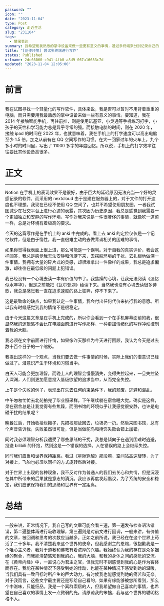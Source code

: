 ```yaml
---
password: ""
icon: ""
date: "2023-11-04"
type: Post
category: 走近生活
slug: "231104"
tags:
  - 情绪表达
summary: 我希望用我熟悉的掌中设备来做一些更有意义的事情，通过多终端来分别记录自己的不同感受。
title: "[创作环境] 尝试多终端进行写作"
status: Published
urlname: 2dc66060-c941-4fb0-a8d9-067a16653c7d
updated: "2023-11-04 12:05:00"
---
```


# 前言

---

我在试图寻找一个轻量化的写作软件，具体来说，我是否可以暂时不用背着重重的电脑，而只需要用我最熟悉的掌中设备来做一些有意义的事情。要知道，我在 2014 年接触智能手机，再往前推，则是使用诺基亚，小灵通等手机练习打字，小孩子的天性和学习能力总是异乎寻常的强。而接触电脑的时间，则在 2020 年，接触 ipad 的时间在 2022 年，也就意味着，我在手机上的打字速度可以高出电脑至少 1.5 倍。加之从前有在 QQ 空间写作的习惯。在大一回家过年的火车上，九个多小时的时间里，写出了 11000 多字的年度回忆。所以说，手机上的打字效率往往要比其他设备高很多。

# 正文

---

Notion 在手机上的表现效果不是很好，由于巨大的延迟原因无法充当一个好的灵感记录的软件，而采用的 nextcloud 由于是建在服务器上的，对于文件的打开速度也不理想。我现在已经不使用 QQ 空间了，也并不希望使用朋友圈。一者我试图减少在社交平台上进行心迹的表露，其次因为历史原因，我总是感觉到我需要一个更加独立和安静的写作环境，写作对我来说是一件很奢侈的事情，就像吃一道菜一样，总是对环境有着极高的要求。

今天的这篇写作是在手机上的 anki 中完成的。看上去 anki 的定位仅仅是一个记忆软件，但是由于惰性，我一直很难主动的去做背诵相关的困难的事情。

如果你觉得我表面上很上进，那么可能是一个误判。对于自我的真实评价，我会这样回答，我总是感觉我无法安静和沉淀下来，去摆脱环境的干扰，去扎根地做深一件事情。我拥有大量的碎片式的灵感，却很难拿出一件像样的成果，我总是追求偏激，却往往在最低级的问题上犯错误。

我已经没有一个心境去读一本有价值的书了。我焦躁的心境，让我无法阅读《追忆似水年华》，但是之前能把《瓦尔登湖》给读下来。当然我也没有心境去读很多诗歌，我总是感觉我一直在追求速度的路上狂奔，停不下来了。

这是最致命的缺点，如果我认定一件事情，我会付出任何代价来执行我的意愿。所以我有时候感觉到我的情绪不是很稳定。

由于今天这篇文章是在手机上完成的，所以你会看到一个在手机屏幕面前的我，很显然我的逻辑感不会比在电脑面前进行写作那样，一种更加情绪化的写作冲动控制着我的大脑。

我必须在文字前面进行忏悔，如果像昨天那样为今天进行回顾，我认为今天是过去数十百个日子的一个缩影。

我提出这样的一个观点，当我们要去做一件事情的时候，实际上我们的潜意识已经做过了。潜意识产生于环境和习惯当中。

白天人可能会更加理智，而晚上人的理智会慢慢消失，变得失控起来，一旦失控坠入深渊，人们则更加愿意投入低级欲望的追求当中，从而完全失控。

上午是个失败的例子，表现出在失去任何约束条件下，我的颓废，逃避和混乱。

中午匆匆忙忙去北苑拍完了毕业照采样。下午继续躺在宿舍睡大觉。确实是这样，呆在宿舍总是让我觉得有些焦躁，而图书馆的环境似乎让我感觉很安静，也许是电磁干扰的结果呢？

晚餐过后，开始收拾烂摊子，先把校服放回去，垃圾扔一扔。然后来图书馆，总有个声音告诉我，失败虽然很可耻，但是当做鸵鸟和掩饰失败会错上加错。

同时我必须理智分析我遭受了哪些思绪的干扰，我总是倾向于在遇到困难时逃避，投送 bilibili 的怀抱，然则这是一个错误的选择。人在错误的路上会继续失控。

同时我们应当和世界保持距离。看过《星际穿越》那段嘛，空间站高速旋转，为了对接上，飞船也必须以同样的方式旋转然后对接。

对于世界上出现的各种现象，我不反对作为普通人的我们去关心和共情，但是沉浸在其中所带来的后果就是意志的消沉。我应该再度发起倡议，为了系统的安全和稳定，我们应该保持我们的思绪和世界有一定距离。

# 总结

---

一般来讲，正常情况下，我自己写的文章可能会看三遍，第一遍发布检查语法错误，第二遍整体再进行吸收理解，第三遍则是对前文进行回调，一般来讲，有价值的文章，被回调和思考的次数应当越多。正如之前所说，我已经在在这个世界上苟活了二十多年。我不清楚我来这个世界的使命，但我感谢主的恩赐，很抱歉我是一个唯心主义者，我对于道教和佛教有着浓厚的兴趣。我始终认为我的存在是众多姻缘的聚合，而我能清楚感知到我的心，我的大脑，和我的身体之间的感觉的交流。在《黄帝内经》中，一直说心为君主之官，但我无时不刻感觉到我的心是作为客体而存在。我能在某种情况下感受到她的悸动，也能在某种情况下感受到她的温暖，当我们具有一致目标时所产生的巨大动力，有时候我也能感觉到她的痛苦和无奈。对于我而言，这些文字最主要还是写给自己看的，如果有缘能够被您所看到，那么个中滋味，只能细品。我是一个离群索居的人，但我希望做自己喜欢的事情，也希望在自己喜欢的事情上发一点微弱的光。请原谅我的笨拙，我与这个世界的聪明格格不入。
